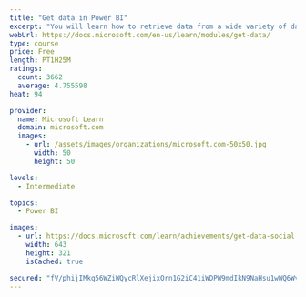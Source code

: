 ```yaml
---
title: "Get data in Power BI"
excerpt: "You will learn how to retrieve data from a wide variety of data sources, including Microsoft Excel, relational databases, and NoSQL data stores. You will also learn how to improve performance while retrieving data."
webUrl: https://docs.microsoft.com/en-us/learn/modules/get-data/
type: course
price: Free
length: PT1H25M
ratings:
  count: 3662
  average: 4.755598
heat: 94

provider:
  name: Microsoft Learn
  domain: microsoft.com
  images:
    - url: /assets/images/organizations/microsoft.com-50x50.jpg
      width: 50
      height: 50

levels:
  - Intermediate

topics:
  - Power BI

images:
  - url: https://docs.microsoft.com/learn/achievements/get-data-social.png
    width: 643
    height: 321
    isCached: true

secured: "fV/phijIMkq56WZiWQycRlXejixOrn1G2iC41iWDPW9mdIkN9NaHsu1wWQ6Wy9swCh3zCDuQRBEFFiAQ3vL0HUzlwS3XJNdm93KIVG65QGvwl24s/GUdQR0gIqVS9lJN3XzWDfZLzqZkCGyQ9lFc7FQd53F37Lo/6z9W8LDn9sa4AkftqMS9g/V3ZVKVc9H11aGN/Yjhyv4LRZIqq/ZH78MjDbBVGxfZOlyswf89goUCOrDA7rQC04zb+CNxXL3SjtrXQyYcELbS1aJJ6rwrq1v0AHMk4pl5ghKmpkCkoTU3OQkGsiZgkQbJgxzBi1Q/d3SXfArhFBBsbrIzsiaTaGs4KI/rXEewJyXXoQHKPpLXH0McG4AyWREdicVYoF+K/AApBLgQnPqV/fDoTI7XwYfYhh3PktEIJP+uCtx/8QM=;h4RbEylyuJ6a/cVbnkoLRA=="
---
```


